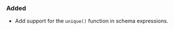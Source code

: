 <!--
A new scriv changelog fragment.

Uncomment the section that is right (remove the HTML comment wrapper).
For top level release notes, leave all the headers commented out.
-->

### Added

- Add support for the `unique()` function in schema expressions.

<!--
### Changed

- A bullet item for the Changed category.

-->
<!--
### Fixed

- A bullet item for the Fixed category.

-->
<!--
### Deprecated

- A bullet item for the Deprecated category.

-->
<!--
### Removed

- A bullet item for the Removed category.

-->
<!--
### Security

- A bullet item for the Security category.

-->
<!--
### Infrastructure

- A bullet item for the Infrastructure category.

-->
